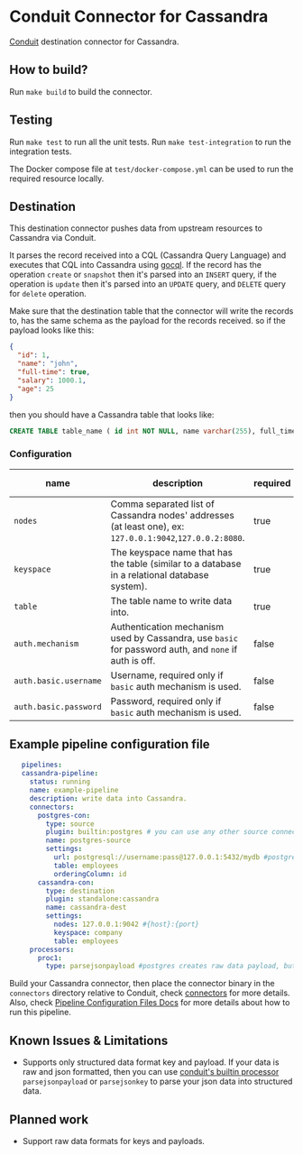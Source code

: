 # Conduit Connector for Cassandra
[Conduit](https://conduit.io) destination connector for Cassandra.

## How to build?
Run `make build` to build the connector.

## Testing
Run `make test` to run all the unit tests. Run `make test-integration` to run the integration tests.

The Docker compose file at `test/docker-compose.yml` can be used to run the required resource locally.

## Destination
This destination connector pushes data from upstream resources to Cassandra via Conduit.

It parses the record received into a CQL (Cassandra Query Language) and executes that CQL into Cassandra using 
[gocql](https://github.com/gocql/gocql). If the record has the operation `create` or `snapshot` then it's parsed into an
`INSERT` query, if the operation is `update` then it's parsed into an `UPDATE` query, and `DELETE` query for
`delete` operation.

Make sure that the destination table that the connector will write the records to, has the same schema as the 
payload for the records received. so if the payload looks like this:

```json
{
  "id": 1,
  "name": "john",
  "full-time": true,
  "salary": 1000.1,
  "age": 25
}
```
then you should have a Cassandra table that looks like:
```sql
CREATE TABLE table_name ( id int NOT NULL, name varchar(255), full_time bool, salary double, age int, PRIMARY KEY (id));
```

### Configuration

| name                       | description                                | required | default value |
|----------------------------|--------------------------------------------|----------|---------------|
| `nodes` | Comma separated list of Cassandra nodes' addresses (at least one), ex: `127.0.0.1:9042`,`127.0.0.2:8080`. | true     |          |
| `keyspace` | The keyspace name that has the table (similar to a database in a relational database system). | true     |          |
| `table` | The table name to write data into. | true     |          |
| `auth.mechanism` | Authentication mechanism used by Cassandra, use `basic` for password auth, and `none` if auth is off. | false     | `none`         |
| `auth.basic.username` | Username, required only if `basic` auth mechanism is used. | false     |          |
| `auth.basic.password` | Password, required only if `basic` auth mechanism is used. | false     |          |


## Example pipeline configuration file
```yaml
   pipelines:
   cassandra-pipeline:
     status: running
     name: example-pipeline
     description: write data into Cassandra.
     connectors:
       postgres-con:
         type: source
         plugin: builtin:postgres # you can use any other source connector, this is just an example.
         name: postgres-source
         settings:
           url: postgresql://username:pass@127.0.0.1:5432/mydb #postgresql://{username}:{password}@{host}:{port}/{database}
           table: employees
           orderingColumn: id
       cassandra-con:
         type: destination
         plugin: standalone:cassandra
         name: cassandra-dest
         settings:
           nodes: 127.0.0.1:9042 #{host}:{port}
           keyspace: company
           table: employees
     processors:
       proc1:
         type: parsejsonpayload #postgres creates raw data payload, but json formatted, so this processor will convert the raw data into structured. 
```
Build your Cassandra connector, then place the connector binary in the `connectors` directory relative to Conduit,
check [connectors](https://github.com/ConduitIO/conduit#connectors) for more details. Also, check [Pipeline Configuration Files Docs](https://github.com/ConduitIO/conduit/blob/main/docs/pipeline_configuration_files.md)
 for more details about how to run this pipeline.

## Known Issues & Limitations
* Supports only structured data format key and payload. If your data is raw and json formatted, then you can use
[conduit's builtin processor](https://github.com/ConduitIO/conduit/blob/main/pkg/processor/procbuiltin/parsejson.go) 
  `parsejsonpayload` or `parsejsonkey` to parse your json data into structured data.

## Planned work
* Support raw data formats for keys and payloads.
